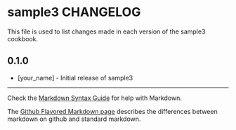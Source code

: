 # sample3 CHANGELOG

This file is used to list changes made in each version of the sample3 cookbook.

## 0.1.0
- [your_name] - Initial release of sample3

- - -
Check the [Markdown Syntax Guide](http://daringfireball.net/projects/markdown/syntax) for help with Markdown.

The [Github Flavored Markdown page](http://github.github.com/github-flavored-markdown/) describes the differences between markdown on github and standard markdown.
